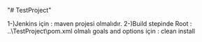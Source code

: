 "# TestProject" 

1-)Jenkins için : maven projesi olmalıdır.
2-)Build stepinde Root : ..\TestProject\pom.xml olmalı
goals and options için : clean install
